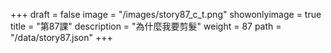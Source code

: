 +++
draft = false 
image = "/images/story87_c_t.png" 
showonlyimage = true 
title = "第87課" 
description = "為什麼我要剪髮" 
weight = 87 
path = "/data/story87.json" 
+++
